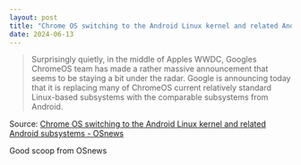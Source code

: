 ```yaml
---
layout: post
title: "Chrome OS switching to the Android Linux kernel and related Android subsystems"
date: 2024-06-13
---
```


> Surprisingly quietly, in the middle of Apples WWDC, Googles ChromeOS
team has made a rather massive announcement that seems to be staying a bit
under the radar. Google is announcing today that it is replacing many of
ChromeOS current relatively standard Linux-based subsystems with the
comparable subsystems from Android.

Source: [Chrome OS switching to the Android Linux kernel and related
Android subsystems  - OSnews](
https://www.osnews.com/story/139941/chrome-os-switching-to-the-android-linux-kernel-and-related-android-subsystems/
)

Good scoop from OSnews

